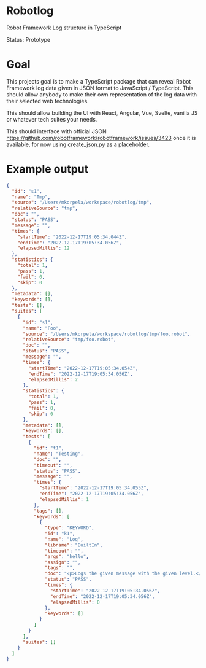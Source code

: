 # Robotlog

Robot Framework Log structure in TypeScript

Status: Prototype

# Goal

This projects goal is to make a TypeScript package that can reveal Robot Framework log data given in JSON format to JavaScript / TypeScript.
This should allow anybody to make their own representation of the log data with their selected web technologies.

This should allow building the UI with React, Angular, Vue, Svelte, vanilla JS or whatever tech suites your needs.

This should interface with official JSON https://github.com/robotframework/robotframework/issues/3423 once it is available, for now using create_json.py as a placeholder.

# Example output

```JSON
{
  "id": "s1",
  "name": "Tmp",
  "source": "/Users/mkorpela/workspace/robotlog/tmp",
  "relativeSource": "tmp",
  "doc": "",
  "status": "PASS",
  "message": "",
  "times": {
    "startTime": "2022-12-17T19:05:34.044Z",
    "endTime": "2022-12-17T19:05:34.056Z",
    "elapsedMillis": 12
  },
  "statistics": {
    "total": 1,
    "pass": 1,
    "fail": 0,
    "skip": 0
  },
  "metadata": [],
  "keywords": [],
  "tests": [],
  "suites": [
    {
      "id": "s1",
      "name": "Foo",
      "source": "/Users/mkorpela/workspace/robotlog/tmp/foo.robot",
      "relativeSource": "tmp/foo.robot",
      "doc": "",
      "status": "PASS",
      "message": "",
      "times": {
        "startTime": "2022-12-17T19:05:34.054Z",
        "endTime": "2022-12-17T19:05:34.056Z",
        "elapsedMillis": 2
      },
      "statistics": {
        "total": 1,
        "pass": 1,
        "fail": 0,
        "skip": 0
      },
      "metadata": [],
      "keywords": [],
      "tests": [
        {
          "id": "t1",
          "name": "Testing",
          "doc": "",
          "timeout": "",
          "status": "PASS",
          "message": "",
          "times": {
            "startTime": "2022-12-17T19:05:34.055Z",
            "endTime": "2022-12-17T19:05:34.056Z",
            "elapsedMillis": 1
          },
          "tags": [],
          "keywords": [
            {
              "type": "KEYWORD",
              "id": "k1",
              "name": "Log",
              "libname": "BuiltIn",
              "timeout": "",
              "args": "hello",
              "assign": "",
              "tags": "",
              "doc": "<p>Logs the given message with the given level.</p>",
              "status": "PASS",
              "times": {
                "startTime": "2022-12-17T19:05:34.056Z",
                "endTime": "2022-12-17T19:05:34.056Z",
                "elapsedMillis": 0
              },
              "keywords": []
            }
          ]
        }
      ],
      "suites": []
    }
  ]
}
